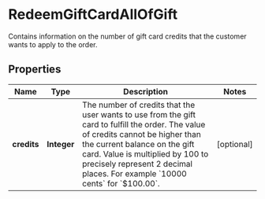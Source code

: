 

# RedeemGiftCardAllOfGift

Contains information on the number of gift card credits that the customer wants to apply to the order.

## Properties

| Name | Type | Description | Notes |
|------------ | ------------- | ------------- | -------------|
|**credits** | **Integer** | The number of credits that the user wants to use from the gift card to fulfill the order. The value of credits cannot be higher than the current balance on the gift card. Value is multiplied by 100 to precisely represent 2 decimal places. For example &#x60;10000 cents&#x60; for &#x60;$100.00&#x60;. |  [optional] |



